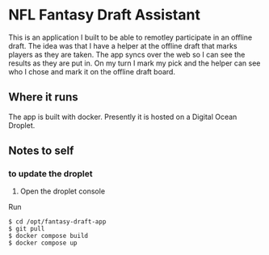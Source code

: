 # NFL Fantasy Draft Assistant

This is an application I built to be able to remotley participate in an offline draft. The idea was that I have a helper at the offline draft that marks players as they are taken. The app syncs over the web so I can see the results as they are put in. On my turn I mark my pick and the helper can see who I chose and mark it on the offline draft board.

## Where it runs

The app is built with docker. Presently it is hosted on a Digital Ocean Droplet.

## Notes to self

### to update the droplet

1. Open the droplet console

Run

```
$ cd /opt/fantasy-draft-app
$ git pull
$ docker compose build
$ docker compose up
```
